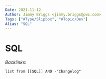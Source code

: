 ```yaml
---
Date: 2021-11-12
Author: Jimmy Briggs <jimmy.briggs@pwc.com>
Tags: ["#Type/Slipbox", "#Topic/Dev"]
Alias: "SQL"
---
```


# SQL

*Backlinks:*

```dataview
list from [[SQL]] AND -"Changelog"
```